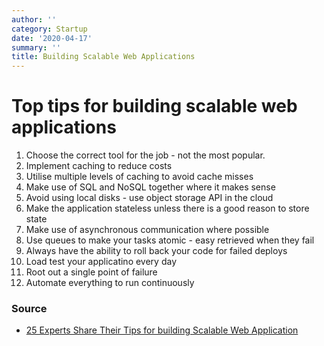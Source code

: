 ```yaml
---
author: ''
category: Startup
date: '2020-04-17'
summary: ''
title: Building Scalable Web Applications
---
```

# Top tips for building scalable web applications

1. Choose the correct tool for the job - not the most popular.
2. Implement caching to reduce costs
3. Utilise multiple levels of caching to avoid cache misses
4. Make use of SQL and NoSQL together where it makes sense
5. Avoid using local disks - use object storage API in the cloud
6. Make the application stateless unless there is a good reason to store state
7. Make use of asynchronous communication where possible
8. Use queues to make your tasks atomic - easy retrieved when they fail
9. Always have the ability to roll back your code for failed deploys
10. Load test your applicatino every day
11. Root out a single point of failure
12. Automate everything to run continuously

### Source

* [25 Experts Share Their Tips for building Scalable Web Application](https://www.simform.com/tips-building-scalable-web-applications/)